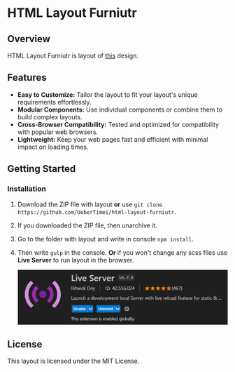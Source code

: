 # HTML Layout Furniutr

## Overview

HTML Layout Furniutr is layout of [this](<https://www.figma.com/file/pkjm16BennL0LwYjFrWPWP/Furniture-(Copy)?type=design&node-id=0-1&mode=design>) design.

## Features

- **Easy to Customize:** Tailor the layout to fit your layout's unique requirements effortlessly.
- **Modular Components:** Use individual components or combine them to build complex layouts.
- **Cross-Browser Compatibility:** Tested and optimized for compatibility with popular web browsers.
- **Lightweight:** Keep your web pages fast and efficient with minimal impact on loading times.

## Getting Started

### Installation

1. Download the ZIP file with layout **or** use `git clone https://github.com/UeberTimei/html-layout-furniutr`.
2. If you downloaded the ZIP file, then unarchive it.
3. Go to the folder with layout and write in console `npm install`.
4. Then write `gulp` in the console. **Or** if you won't change any scss files use **Live Server** to run layout in the browser.

   ![Live Server](./image.png)

## License

This layout is licensed under the MIT License.
